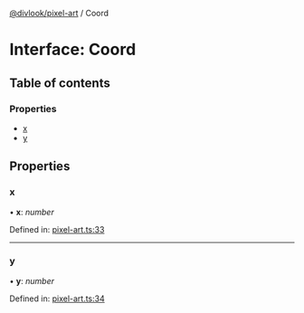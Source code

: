 [@divlook/pixel-art](../README.md) / Coord

# Interface: Coord

## Table of contents

### Properties

- [x](coord.md#x)
- [y](coord.md#y)

## Properties

### x

• **x**: *number*

Defined in: [pixel-art.ts:33](https://github.com/divlook/pixel-art/blob/07be79c/libs/pixel-art.ts#L33)

___

### y

• **y**: *number*

Defined in: [pixel-art.ts:34](https://github.com/divlook/pixel-art/blob/07be79c/libs/pixel-art.ts#L34)
